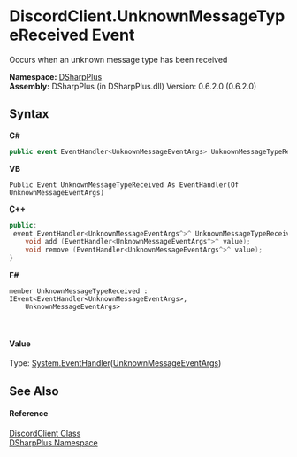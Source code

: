 # DiscordClient.UnknownMessageTypeReceived Event
 

Occurs when an unknown message type has been received

**Namespace:**&nbsp;<a href="503971eb-de5e-a570-9922-de9500a9b1cc">DSharpPlus</a><br />**Assembly:**&nbsp;DSharpPlus (in DSharpPlus.dll) Version: 0.6.2.0 (0.6.2.0)

## Syntax

**C#**<br />
``` C#
public event EventHandler<UnknownMessageEventArgs> UnknownMessageTypeReceived
```

**VB**<br />
``` VB
Public Event UnknownMessageTypeReceived As EventHandler(Of UnknownMessageEventArgs)
```

**C++**<br />
``` C++
public:
 event EventHandler<UnknownMessageEventArgs^>^ UnknownMessageTypeReceived {
	void add (EventHandler<UnknownMessageEventArgs^>^ value);
	void remove (EventHandler<UnknownMessageEventArgs^>^ value);
}
```

**F#**<br />
``` F#
member UnknownMessageTypeReceived : IEvent<EventHandler<UnknownMessageEventArgs>,
    UnknownMessageEventArgs>

```

<br />

#### Value
Type: <a href="http://msdn2.microsoft.com/en-us/library/db0etb8x" target="_blank">System.EventHandler</a>(<a href="a9864d53-8937-8b0f-2015-f139a7af9a33">UnknownMessageEventArgs</a>)

## See Also


#### Reference
<a href="8f8cbf24-03e9-53cc-389f-2ba10a699065">DiscordClient Class</a><br /><a href="503971eb-de5e-a570-9922-de9500a9b1cc">DSharpPlus Namespace</a><br />